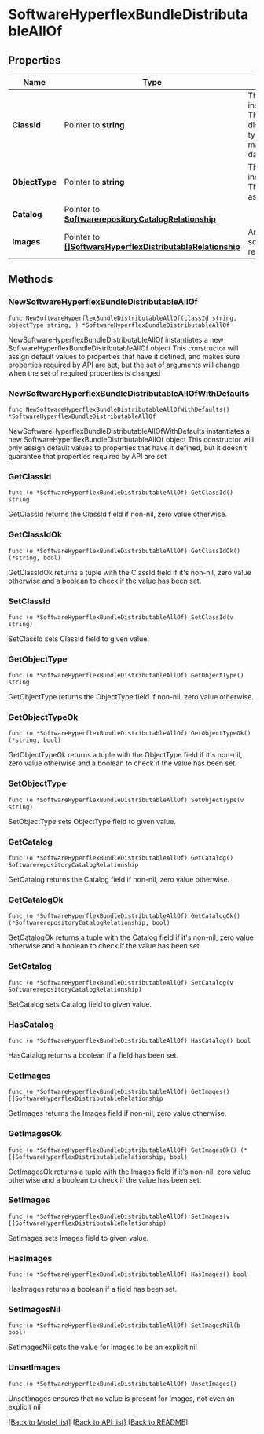 # SoftwareHyperflexBundleDistributableAllOf

## Properties

Name | Type | Description | Notes
------------ | ------------- | ------------- | -------------
**ClassId** | Pointer to **string** | The fully-qualified name of the instantiated, concrete type. This property is used as a discriminator to identify the type of the payload when marshaling and unmarshaling data. | [default to "software.HyperflexBundleDistributable"]
**ObjectType** | Pointer to **string** | The fully-qualified name of the instantiated, concrete type. The value should be the same as the &#39;ClassId&#39; property. | [default to "software.HyperflexBundleDistributable"]
**Catalog** | Pointer to [**SoftwarerepositoryCatalogRelationship**](SoftwarerepositoryCatalogRelationship.md) |  | [optional] 
**Images** | Pointer to [**[]SoftwareHyperflexDistributableRelationship**](SoftwareHyperflexDistributableRelationship.md) | An array of relationships to softwareHyperflexDistributable resources. | [optional] [readonly] 

## Methods

### NewSoftwareHyperflexBundleDistributableAllOf

`func NewSoftwareHyperflexBundleDistributableAllOf(classId string, objectType string, ) *SoftwareHyperflexBundleDistributableAllOf`

NewSoftwareHyperflexBundleDistributableAllOf instantiates a new SoftwareHyperflexBundleDistributableAllOf object
This constructor will assign default values to properties that have it defined,
and makes sure properties required by API are set, but the set of arguments
will change when the set of required properties is changed

### NewSoftwareHyperflexBundleDistributableAllOfWithDefaults

`func NewSoftwareHyperflexBundleDistributableAllOfWithDefaults() *SoftwareHyperflexBundleDistributableAllOf`

NewSoftwareHyperflexBundleDistributableAllOfWithDefaults instantiates a new SoftwareHyperflexBundleDistributableAllOf object
This constructor will only assign default values to properties that have it defined,
but it doesn't guarantee that properties required by API are set

### GetClassId

`func (o *SoftwareHyperflexBundleDistributableAllOf) GetClassId() string`

GetClassId returns the ClassId field if non-nil, zero value otherwise.

### GetClassIdOk

`func (o *SoftwareHyperflexBundleDistributableAllOf) GetClassIdOk() (*string, bool)`

GetClassIdOk returns a tuple with the ClassId field if it's non-nil, zero value otherwise
and a boolean to check if the value has been set.

### SetClassId

`func (o *SoftwareHyperflexBundleDistributableAllOf) SetClassId(v string)`

SetClassId sets ClassId field to given value.


### GetObjectType

`func (o *SoftwareHyperflexBundleDistributableAllOf) GetObjectType() string`

GetObjectType returns the ObjectType field if non-nil, zero value otherwise.

### GetObjectTypeOk

`func (o *SoftwareHyperflexBundleDistributableAllOf) GetObjectTypeOk() (*string, bool)`

GetObjectTypeOk returns a tuple with the ObjectType field if it's non-nil, zero value otherwise
and a boolean to check if the value has been set.

### SetObjectType

`func (o *SoftwareHyperflexBundleDistributableAllOf) SetObjectType(v string)`

SetObjectType sets ObjectType field to given value.


### GetCatalog

`func (o *SoftwareHyperflexBundleDistributableAllOf) GetCatalog() SoftwarerepositoryCatalogRelationship`

GetCatalog returns the Catalog field if non-nil, zero value otherwise.

### GetCatalogOk

`func (o *SoftwareHyperflexBundleDistributableAllOf) GetCatalogOk() (*SoftwarerepositoryCatalogRelationship, bool)`

GetCatalogOk returns a tuple with the Catalog field if it's non-nil, zero value otherwise
and a boolean to check if the value has been set.

### SetCatalog

`func (o *SoftwareHyperflexBundleDistributableAllOf) SetCatalog(v SoftwarerepositoryCatalogRelationship)`

SetCatalog sets Catalog field to given value.

### HasCatalog

`func (o *SoftwareHyperflexBundleDistributableAllOf) HasCatalog() bool`

HasCatalog returns a boolean if a field has been set.

### GetImages

`func (o *SoftwareHyperflexBundleDistributableAllOf) GetImages() []SoftwareHyperflexDistributableRelationship`

GetImages returns the Images field if non-nil, zero value otherwise.

### GetImagesOk

`func (o *SoftwareHyperflexBundleDistributableAllOf) GetImagesOk() (*[]SoftwareHyperflexDistributableRelationship, bool)`

GetImagesOk returns a tuple with the Images field if it's non-nil, zero value otherwise
and a boolean to check if the value has been set.

### SetImages

`func (o *SoftwareHyperflexBundleDistributableAllOf) SetImages(v []SoftwareHyperflexDistributableRelationship)`

SetImages sets Images field to given value.

### HasImages

`func (o *SoftwareHyperflexBundleDistributableAllOf) HasImages() bool`

HasImages returns a boolean if a field has been set.

### SetImagesNil

`func (o *SoftwareHyperflexBundleDistributableAllOf) SetImagesNil(b bool)`

 SetImagesNil sets the value for Images to be an explicit nil

### UnsetImages
`func (o *SoftwareHyperflexBundleDistributableAllOf) UnsetImages()`

UnsetImages ensures that no value is present for Images, not even an explicit nil

[[Back to Model list]](../README.md#documentation-for-models) [[Back to API list]](../README.md#documentation-for-api-endpoints) [[Back to README]](../README.md)


